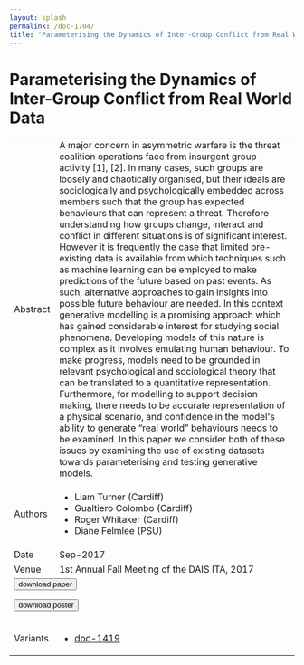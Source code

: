 ```yaml
---
layout: splash
permalink: /doc-1704/
title: "Parameterising the Dynamics of Inter-Group Conflict from Real World Data"
---
```


# Parameterising the Dynamics of Inter-Group Conflict from Real World Data

<table>
    <tbody>
    <tr>
        <td>Abstract</td>
        <td>A major concern in asymmetric warfare is the threat coalition operations face from insurgent group activity [1], [2]. In many cases, such groups are loosely and chaotically organised, but their ideals are sociologically and psychologically embedded across members such that the group has expected behaviours that can represent a threat. Therefore understanding how groups change, interact and conflict in different situations is of significant interest. However it is frequently the case that limited pre-existing data is available from which techniques such as machine learning can be employed to make predictions of the future based on past events. As such, alternative approaches to gain insights into possible future behaviour are needed. In this context generative modelling is a promising approach which has gained considerable interest for studying social phenomena. Developing models of this nature is complex as it involves emulating human behaviour. To make progress, models need to be grounded in relevant psychological and sociological theory that can be translated to a quantitative representation. Furthermore, for modelling to support decision making, there needs to be accurate representation of a physical scenario, and confidence in the model's ability to generate “real world” behaviours needs to be examined. In this paper we consider both of these issues by examining the use of existing datasets towards parameterising and testing generative models.</td>
    </tr>
    <tr>
        <td>Authors</td>
        <td>
            <ul>
                <li>Liam Turner (Cardiff)</li>
                <li>Gualtiero Colombo (Cardiff)</li>
                <li>Roger Whitaker (Cardiff)</li>
                <li>Diane Felmlee (PSU)</li>
            </ul>
        </td>
    </tr>
    <tr>
        <td>Date</td>
        <td>Sep-2017</td>
    </tr>
    <tr>
        <td>Venue</td>
        <td>1st Annual Fall Meeting of the DAIS ITA, 2017</td>
    </tr>
        <tr>
            <td colspan="2">
                <form method="get" action="https://ibm.box.com/v/doc-1704-paper">
                    <button type="submit">download paper</button>
                </form>
                <form method="get" action="https://ibm.box.com/v/doc-1704-poster">
                    <button type="submit">download poster</button>
                </form>
            </td>
        </tr>
        <tr>
            <td>Variants</td>
            <td>
                <ul>
                    <li><a href="\doc-1419\">doc-1419</a></li>
                </ul>
            </td>
        </tr>
    </tbody>
</table>
